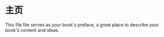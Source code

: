 # 主页

This file file serves as your book's preface, a great place to describe your book's content and ideas.
